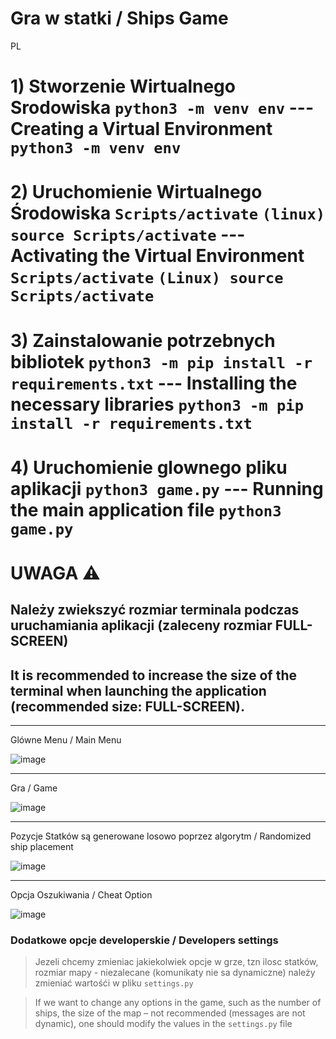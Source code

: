 # Gra w statki / Ships Game 

PL

# 1) Stworzenie Wirtualnego Srodowiska `python3 -m venv env` --- Creating a Virtual Environment `python3 -m venv env`
# 2) Uruchomienie Wirtualnego Środowiska `Scripts/activate` `(linux) source Scripts/activate` --- Activating the Virtual Environment `Scripts/activate` `(Linux) source Scripts/activate`
# 3) Zainstalowanie potrzebnych bibliotek `python3 -m pip install -r requirements.txt` --- Installing the necessary libraries `python3 -m pip install -r requirements.txt`
# 4) Uruchomienie glownego pliku aplikacji `python3 game.py` --- Running the main application file `python3 game.py` 

# UWAGA ⚠️
## Należy zwiekszyć rozmiar terminala podczas uruchamiania aplikacji (zaleceny rozmiar FULL-SCREEN)
## It is recommended to increase the size of the terminal when launching the application (recommended size: FULL-SCREEN).

---
Glówne Menu / Main Menu

![image](https://github.com/marcins21/python_classes/assets/62626012/c2690147-eb78-439d-a1bb-c257a41649a1)

---
Gra / Game

![image](https://github.com/marcins21/python_classes/assets/62626012/c89aadae-c473-42ac-961e-dcee4d9ba610)


---
Pozycje Statków są generowane losowo poprzez algorytm / Randomized ship placement 

![image](https://github.com/marcins21/python_classes/assets/62626012/f227dbbf-69c6-4ae5-a31c-9dbaa35b2a2f)


---
Opcja Oszukiwania / Cheat Option 

![image](https://github.com/marcins21/python_classes/assets/62626012/85ffc495-e0b6-4f3a-b29f-f915dfc485f3)




### Dodatkowe opcje developerskie / Developers settings
> Jezeli chcemy zmieniac jakiekolwiek opcje w grze, tzn ilosc statków, rozmiar mapy - niezalecane (komunikaty nie sa dynamiczne)
> należy zmieniać wartośći w pliku `settings.py`
 
> If we want to change any options in the game, such as the number of ships, the size of the map – not recommended (messages are not dynamic),
> one should modify the values in the `settings.py` file
